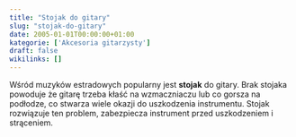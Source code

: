 ```yaml
---
title: "Stojak do gitary"
slug: "stojak-do-gitary"
date: 2005-01-01T00:00:00+01:00
kategorie: ['Akcesoria gitarzysty']
draft: false
wikilinks: []
---
```

Wśród muzyków estradowych popularny jest **stojak** do gitary. Brak
stojaka powoduje że gitarę trzeba kłaść na wzmaczniaczu lub co gorsza na
podłodze, co stwarza wiele okazji do uszkodzenia instrumentu. Stojak
rozwiązuje ten problem, zabezpiecza instrument przed uszkodzeniem i
strąceniem.

